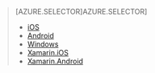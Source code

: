 > [AZURE.SELECTOR]AZURE.SELECTOR]
> 
> * [iOS](../articles/app-service-mobile-ios-get-started-offline-data.md)
> * [Android](../articles/app-service-mobile-android-get-started-offline-data.md)
> * [Windows](../articles/app-service-mobile-windows-store-dotnet-get-started-offline-data.md)
> * [Xamarin.iOS](../articles/app-service-mobile-xamarin-ios-get-started-offline-data.md)
> * [Xamarin.Android](../articles/app-service-mobile-xamarin-android-get-started-offline-data.md)
> 
> 
